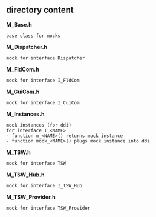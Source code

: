 ## directory content

**M_Base.h**
```
base class for mocks
```

**M_Dispatcher.h**
```
mock for interface Dispatcher
```

**M_FldCom.h**
```
mock for interface I_FldCom
```

**M_GuiCom.h**
```
mock for interface I_CuiCom
```

**M_Instances.h**
```
mock instances (for ddi)
for interface I_<NAME>
- function m_<NAME>() returns mock instance
- function mock_<NAME>() plugs mock instance into ddi
```

**M_TSW.h**
```
mock for interface TSW
```

**M_TSW_Hub.h**
```
mock for interface I_TSW_Hub
```

**M_TSW_Provider.h**
```
mock for interface TSW_Provider
```
